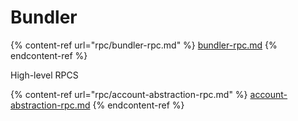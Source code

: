 # Bundler

{% content-ref url="rpc/bundler-rpc.md" %}
[bundler-rpc.md](rpc/bundler-rpc.md)
{% endcontent-ref %}

High-level RPCS

{% content-ref url="rpc/account-abstraction-rpc.md" %}
[account-abstraction-rpc.md](rpc/account-abstraction-rpc.md)
{% endcontent-ref %}
